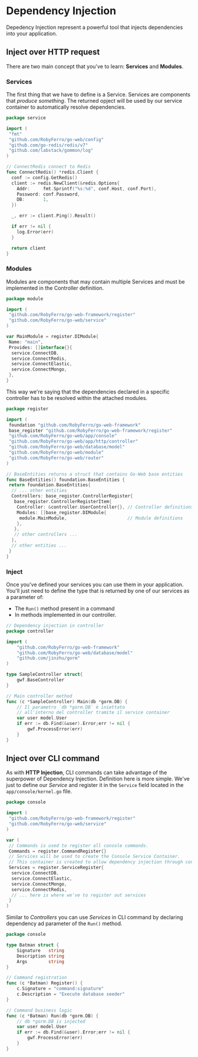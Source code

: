 # Dependency Injection

Depedency Injection represent a powerful tool that injects dependencies into your application.

## Inject over HTTP request

There are two main concept that you've to learn: **Services** and **Modules**.

### Services

The first thing that we have to define is a Service. Services are components that *produce something*. The returned opject will be used by our service container to automatically resolve dependencies.

```go title="Example of 'Redis' service"
package service

import (
 "fmt"
 "github.com/RobyFerro/go-web/config"
 "github.com/go-redis/redis/v7"
 "github.com/labstack/gommon/log"
)

// ConnectRedis connect to Redis
func ConnectRedis() *redis.Client {
  conf := config.GetRedis()
  client := redis.NewClient(&redis.Options{
    Addr:     fmt.Sprintf("%s:%d", conf.Host, conf.Port),
    Password: conf.Password,
    DB:       1,
  })

  _, err := client.Ping().Result()

  if err != nil {
    log.Error(err)
  }

  return client
}
```

### Modules

Modules are components that may contain multiple Services and must be implemented in the Controller definition.

```go title="Example of Main module"
package module

import (
 "github.com/RobyFerro/go-web-framework/register"
 "github.com/RobyFerro/go-web/service"
)

var MainModule = register.DIModule{
 Name: "main",
 Provides: []interface{}{
  service.ConnectDB,
  service.ConnectRedis,
  service.ConnectElastic,
  service.ConnectMongo,
 },
}
```

This way we're saying that the dependencies declared in a specific controller has to be resolved within the attached modules.

```go title="Registering module in controllers"
package register

import (
 foundation "github.com/RobyFerro/go-web-framework"
 base_register "github.com/RobyFerro/go-web-framework/register"
 "github.com/RobyFerro/go-web/app/console"
 "github.com/RobyFerro/go-web/app/http/controller"
 "github.com/RobyFerro/go-web/database/model"
 "github.com/RobyFerro/go-web/module"
 "github.com/RobyFerro/go-web/router"
)

// BaseEntities returns a struct that contains Go-Web base entities
func BaseEntities() foundation.BaseEntities {
 return foundation.BaseEntities{
  // ... other entities
  Controllers: base_register.ControllerRegister{
   base_register.ControllerRegisterItem{
    Controller: &controller.UserController{}, // Controller definitions
    Modules: []base_register.DIModule{
     module.MainModule,                       // Module definitions
    },
   },
   // other controllers ...
  },
  // other entities ...
 }
}
```

### Inject

Once you've defined your services you can use them in your application. You'll just need to define the type that is returned by one of our services as a parameter of:

* The `Run()` method present in a command
* In methods implemented in our controller.

```go title="DI inside a controller"
// Dependency injection in controller
package controller

import (
    "github.com/RobyFerro/go-web-framework" 
    "github.com/RobyFerro/go-web/database/model" 
    "github.com/jinzhu/gorm"
)

type SampleController struct{
    gwf.BaseController
}

// Main controller method
func (c *SampleController) Main(db *gorm.DB) {
    // Il parametro `db *gorm.DB` è iniettato 
    // all'interno del controller tramite il service container
    var user model.User
    if err := db.Find(&user).Error;err != nil {
        gwf.ProcessError(err)
    }
}
```

## Inject over CLI command

As with **HTTP Injection**, CLI commands can take advantage of the superpower of Dependency Injection.
Definition here is more simple. We've just to define our *Service* and register it in the `Service` field located in the `app/console/kernel.go` file.

```go title='Service register'
package console

import (
 "github.com/RobyFerro/go-web-framework/register"
 "github.com/RobyFerro/go-web/service"
)

var (
 // Commands is used to register all console commands.
 Commands = register.CommandRegister{}
 // Services will be used to create the Console Service Container.
 // This container is created to allow dependency injection through console commands.
 Services = register.ServiceRegister{
  service.ConnectDB,
  service.ConnectElastic,
  service.ConnectMongo,
  service.ConnectRedis,
  // ... here is where we've to register out services
 }
)
```

Similar to *Controllers* you can use *Services* in CLI command by declaring dependency ad parameter of the `Run()` method.

```go title="DI inside a command"
package console

type Batman struct {
    Signature   string
    Description string
    Args        string
}

// Command registration
func (c *Batman) Register() {
    c.Signature = "command:signature" 
    c.Description = "Execute database seeder"
}

// Command business logic
func (c *Batman) Run(db *gorm.DB) {
    // db *gorm.DB is injected 
    var user model.User
    if err := db.Find(&user).Error;err != nil {
        gwf.ProcessError(err)
    }
}
```
